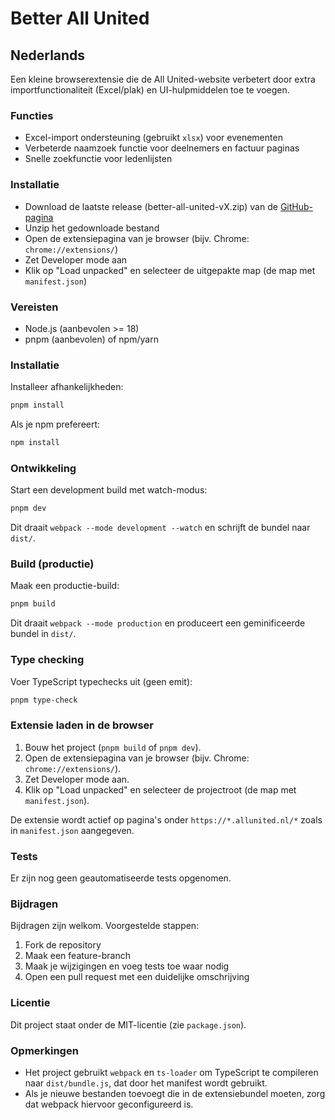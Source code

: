 # Better All United

## Nederlands

Een kleine browserextensie die de All United-website verbetert door extra importfunctionaliteit (Excel/plak) en UI-hulpmiddelen toe te voegen.

### Functies

- Excel-import ondersteuning (gebruikt `xlsx`) voor evenementen
- Verbeterde naamzoek functie voor deelnemers en factuur paginas
- Snelle zoekfunctie voor ledenlijsten

### Installatie
- Download de laatste release (better-all-united-vX.zip) van de [GitHub-pagina](https://github.com/BenStokmans/better-all-united/releases/latest)
- Unzip het gedownloade bestand
- Open de extensiepagina van je browser (bijv. Chrome: `chrome://extensions/`)
- Zet Developer mode aan
- Klik op "Load unpacked" en selecteer de uitgepakte map (de map met `manifest.json`)

### Vereisten

- Node.js (aanbevolen >= 18)
- pnpm (aanbevolen) of npm/yarn

### Installatie

Installeer afhankelijkheden:

```bash
pnpm install
```

Als je npm prefereert:

```bash
npm install
```

### Ontwikkeling

Start een development build met watch-modus:

```bash
pnpm dev
```

Dit draait `webpack --mode development --watch` en schrijft de bundel naar `dist/`.

### Build (productie)

Maak een productie-build:

```bash
pnpm build
```

Dit draait `webpack --mode production` en produceert een geminificeerde bundel in `dist/`.

### Type checking

Voer TypeScript typechecks uit (geen emit):

```bash
pnpm type-check
```

### Extensie laden in de browser

1. Bouw het project (`pnpm build` of `pnpm dev`).
2. Open de extensiepagina van je browser (bijv. Chrome: `chrome://extensions/`).
3. Zet Developer mode aan.
4. Klik op "Load unpacked" en selecteer de projectroot (de map met `manifest.json`).

De extensie wordt actief op pagina's onder `https://*.allunited.nl/*` zoals in `manifest.json` aangegeven.

### Tests

Er zijn nog geen geautomatiseerde tests opgenomen.

### Bijdragen

Bijdragen zijn welkom. Voorgestelde stappen:

1. Fork de repository
2. Maak een feature-branch
3. Maak je wijzigingen en voeg tests toe waar nodig
4. Open een pull request met een duidelijke omschrijving

### Licentie

Dit project staat onder de MIT-licentie (zie `package.json`).

### Opmerkingen

- Het project gebruikt `webpack` en `ts-loader` om TypeScript te compileren naar `dist/bundle.js`, dat door het manifest wordt gebruikt.
- Als je nieuwe bestanden toevoegt die in de extensiebundel moeten, zorg dat webpack hiervoor geconfigureerd is.
